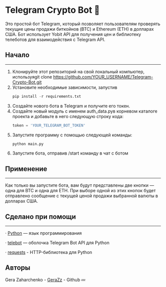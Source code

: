# **Telegram Crypto Bot** :money_with_wings:

Это простой бот Telegram, который позволяет пользователям проверять текущие цены продажи биткойнов (BTC) и Ethereum (ETH) в долларах США. Бот использует Yobit API для получения цен и библиотеку телеботов для взаимодействия с Telegram API.

## **Начало**
____

1. Клонируйте этот репозиторий на свой локальный компьютер, используяgit clone https://github.com/YOUR_USERNAME/Telegram-Crypto-Bot.git
2. Установите необходимые зависимости, запустив 
   ```python
   pip install -r requirements.txt
   ```
3. Создайте нового бота в Telegram и получите его токен.
4. Создайте новый модуль с именем auth_data.pyв корневом каталоге проекта и добавьте в него следующую строку кода:
   ```python
   token = 'YOUR_TELEGRAM_BOT_TOKEN'
   ```
5. Запустите программу с помощью следующей команды: 
   ```python
   python main.py
   ```
6. Запустите бота, отправив /start команду в чат с ботом


## **Применение**
___
Как только вы запустите бота, вам будут представлены две кнопки — одна для BTC и одна для ETH. При выборе одной из этих кнопок будет отправлено сообщение с текущей ценой продажи выбранной валюты в долларах США.


## **Сделано при помощи**
___
· [Python](https://www.python.org/) — язык программирования

· [telebot](https://pypi.org/project/pyTelegramBotAPI/) — оболочка Telegram Bot API для Python

· [requests](https://requests.readthedocs.io/en/latest/) - HTTP-библиотека для Python


## **Авторы**
Gera Zaharchenko - [GeraZz](https://github.com/gerazz) - Github :zzz: